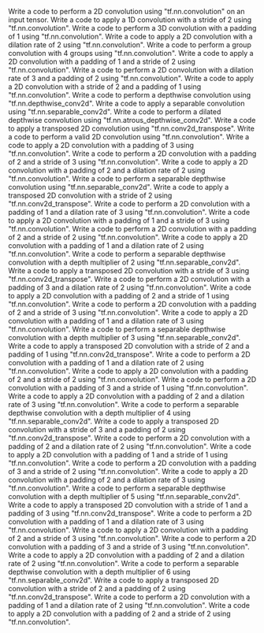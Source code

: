 Write a code to perform a 2D convolution using "tf.nn.convolution" on an input tensor.
Write a code to apply a 1D convolution with a stride of 2 using "tf.nn.convolution".
Write a code to perform a 3D convolution with a padding of 1 using "tf.nn.convolution".
Write a code to apply a 2D convolution with a dilation rate of 2 using "tf.nn.convolution".
Write a code to perform a group convolution with 4 groups using "tf.nn.convolution".
Write a code to apply a 2D convolution with a padding of 1 and a stride of 2 using "tf.nn.convolution".
Write a code to perform a 2D convolution with a dilation rate of 3 and a padding of 2 using "tf.nn.convolution".
Write a code to apply a 2D convolution with a stride of 2 and a padding of 1 using "tf.nn.convolution".
Write a code to perform a depthwise convolution using "tf.nn.depthwise_conv2d".
Write a code to apply a separable convolution using "tf.nn.separable_conv2d".
Write a code to perform a dilated depthwise convolution using "tf.nn.atrous_depthwise_conv2d".
Write a code to apply a transposed 2D convolution using "tf.nn.conv2d_transpose".
Write a code to perform a valid 2D convolution using "tf.nn.convolution".
Write a code to apply a 2D convolution with a padding of 3 using "tf.nn.convolution".
Write a code to perform a 2D convolution with a padding of 2 and a stride of 3 using "tf.nn.convolution".
Write a code to apply a 2D convolution with a padding of 2 and a dilation rate of 2 using "tf.nn.convolution".
Write a code to perform a separable depthwise convolution using "tf.nn.separable_conv2d".
Write a code to apply a transposed 2D convolution with a stride of 2 using "tf.nn.conv2d_transpose".
Write a code to perform a 2D convolution with a padding of 1 and a dilation rate of 3 using "tf.nn.convolution".
Write a code to apply a 2D convolution with a padding of 1 and a stride of 3 using "tf.nn.convolution".
Write a code to perform a 2D convolution with a padding of 2 and a stride of 2 using "tf.nn.convolution".
Write a code to apply a 2D convolution with a padding of 1 and a dilation rate of 2 using "tf.nn.convolution".
Write a code to perform a separable depthwise convolution with a depth multiplier of 2 using "tf.nn.separable_conv2d".
Write a code to apply a transposed 2D convolution with a stride of 3 using "tf.nn.conv2d_transpose".
Write a code to perform a 2D convolution with a padding of 3 and a dilation rate of 2 using "tf.nn.convolution".
Write a code to apply a 2D convolution with a padding of 2 and a stride of 1 using "tf.nn.convolution".
Write a code to perform a 2D convolution with a padding of 2 and a stride of 3 using "tf.nn.convolution".
Write a code to apply a 2D convolution with a padding of 1 and a dilation rate of 3 using "tf.nn.convolution".
Write a code to perform a separable depthwise convolution with a depth multiplier of 3 using "tf.nn.separable_conv2d".
Write a code to apply a transposed 2D convolution with a stride of 2 and a padding of 1 using "tf.nn.conv2d_transpose".
Write a code to perform a 2D convolution with a padding of 1 and a dilation rate of 2 using "tf.nn.convolution".
Write a code to apply a 2D convolution with a padding of 2 and a stride of 2 using "tf.nn.convolution".
Write a code to perform a 2D convolution with a padding of 3 and a stride of 1 using "tf.nn.convolution".
Write a code to apply a 2D convolution with a padding of 2 and a dilation rate of 3 using "tf.nn.convolution".
Write a code to perform a separable depthwise convolution with a depth multiplier of 4 using "tf.nn.separable_conv2d".
Write a code to apply a transposed 2D convolution with a stride of 3 and a padding of 2 using "tf.nn.conv2d_transpose".
Write a code to perform a 2D convolution with a padding of 2 and a dilation rate of 2 using "tf.nn.convolution".
Write a code to apply a 2D convolution with a padding of 1 and a stride of 1 using "tf.nn.convolution".
Write a code to perform a 2D convolution with a padding of 3 and a stride of 2 using "tf.nn.convolution".
Write a code to apply a 2D convolution with a padding of 2 and a dilation rate of 3 using "tf.nn.convolution".
Write a code to perform a separable depthwise convolution with a depth multiplier of 5 using "tf.nn.separable_conv2d".
Write a code to apply a transposed 2D convolution with a stride of 1 and a padding of 3 using "tf.nn.conv2d_transpose".
Write a code to perform a 2D convolution with a padding of 1 and a dilation rate of 3 using "tf.nn.convolution".
Write a code to apply a 2D convolution with a padding of 2 and a stride of 3 using "tf.nn.convolution".
Write a code to perform a 2D convolution with a padding of 3 and a stride of 3 using "tf.nn.convolution".
Write a code to apply a 2D convolution with a padding of 2 and a dilation rate of 2 using "tf.nn.convolution".
Write a code to perform a separable depthwise convolution with a depth multiplier of 6 using "tf.nn.separable_conv2d".
Write a code to apply a transposed 2D convolution with a stride of 2 and a padding of 2 using "tf.nn.conv2d_transpose".
Write a code to perform a 2D convolution with a padding of 1 and a dilation rate of 2 using "tf.nn.convolution".
Write a code to apply a 2D convolution with a padding of 2 and a stride of 2 using "tf.nn.convolution".
